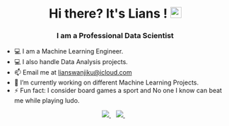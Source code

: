 <h1 align="center">Hi there? It's Lians ! <img src="https://media.giphy.com/media/hvRJCLFzcasrR4ia7z/giphy.gif" width="25px"></h1>

<h3 align="center">I am a Professional Data Scientist</h3>

- 💻 I am a Machine Learning Engineer.
- 💻 I also handle Data Analysis projects.
- 📫 Email me at lianswanjiku@icloud.com
- 🔭 I’m currently working on different Machine Learning Projects. 
- ⚡ Fun fact: I consider board games a sport and No one I know can beat me while playing ludo.
 
 <p align="center">
 <a href="https://twitter.com/lians___">
    <img src="https://img.shields.io/badge/Twitter-1DA1F2?style=for-the-badge&logo=twitter&logoColor=white" />
  </a>&nbsp;&nbsp;
 <a href="https://www.linkedin.com/in/lians-wanjiku-430392247/">
    <img src="https://img.shields.io/badge/linkedin-%230077B5.svg?&style=for-the-badge&logo=linkedin&logoColor=white" />
  </a>&nbsp;&nbsp;
 </p>
 
